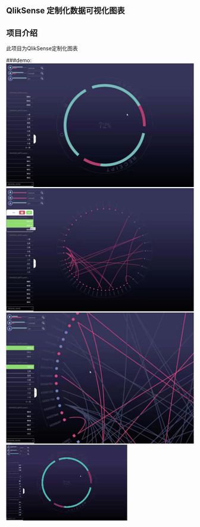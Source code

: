 ## QlikSense 定制化数据可视化图表
## 项目介绍
 此项目为QlikSense定制化图表
 
###demo:
![img](https://github.com/wzdwc/DM/blob/master/gif/demo-2.webp)
![img](https://github.com/wzdwc/DM/blob/master/gif/demo-3.webp)
![img](https://github.com/wzdwc/DM/blob/master/gif/demo-4.webp)
![img](https://github.com/wzdwc/DM/blob/master/gif/1.gif)
